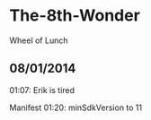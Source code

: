 The-8th-Wonder
==============

Wheel of Lunch

08/01/2014
--------------------------------
01:07: Erik is tired

Manifest
01:20: minSdkVersion to 11


